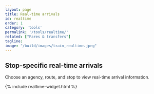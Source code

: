 ```yaml
---
layout: page
title: Real-time arrivals
id: realtime
order: 1
category: 'tools'
permalink: '/tools/realtime/'
related: ["Fares & transfers"]
tagline: 
image: "/build/images/train_realtime.jpeg"
---
```


<h2 name="Stop-specific schedules">Stop-specific real-time arrivals</h2>
<p>Choose an agency, route, and stop to view real-time arrival information.</p>

{% include realtime-widget.html %}